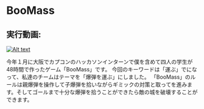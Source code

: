 # BooMass

## 実行動画:

[![Alt text](https://img.youtube.com/vi/FXOrw58cOf8/0.jpg)](https://www.youtube.com/watch?v=FXOrw58cOf8)

今年１月に大阪でカプコンのハッカソンインターンで僕を含めて四人の学生が48時間で作ったゲーム「BooMass」です。
今回のキーワードは「運ぶ」でになって、私達のチームはテーマを「爆弾を運ぶ」にしました。
「BooMass」のルールは親爆弾を操作して子爆弾を拾いながらギミックの対策と取ってを進みます。そしてゴールまで十分な爆弾を拾うことができたら敵の城を破壊することができます。
